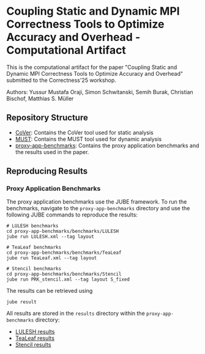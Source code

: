 # Coupling Static and Dynamic MPI Correctness Tools to Optimize Accuracy and Overhead - Computational Artifact

This is the computational artifact for the paper "Coupling Static and Dynamic MPI Correctness Tools to Optimize Accuracy and Overhead" submitted to the Correctness'25 workshop.

Authors: Yussur Mustafa Oraji, Simon Schwitanski, Semih Burak, Christian Bischof, Matthias S. Müller

## Repository Structure
- [CoVer](CoVer/): Contains the CoVer tool used for static analysis
- [MUST](MUST/): Contains the MUST tool used for dynamic analysis
- [proxy-app-benchmarks](proxy-app-benchmarks/): Contains the proxy application benchmarks and the results used in the paper.


## Reproducing Results


### Proxy Application Benchmarks
The proxy application benchmarks use the JUBE framework.
To run the benchmarks, navigate to the `proxy-app-benchmarks` directory and use the following JUBE commands to reproduce the results:

```
# LULESH benchmarks
cd proxy-app-benchmarks/benchmarks/LULESH
jube run LULESH.xml --tag layout

# TeaLeaf benchmarks
cd proxy-app-benchmarks/benchmarks/TeaLeaf
jube run TeaLeaf.xml --tag layout

# Stencil benchmarks
cd proxy-app-benchmarks/benchmarks/Stencil
jube run PRK_stencil.xml --tag layout S_fixed
```

The results can be retrieved using
```
jube result
```

All results are stored in the `results` directory within the `proxy-app-benchmarks` directory:
- [LULESH results](proxy-app-benchmarks/results/LULESH/result)
- [TeaLeaf results](proxy-app-benchmarks/results/TeaLeaf/result)
- [Stencil results](proxy-app-benchmarks/results/Stencil/result)
